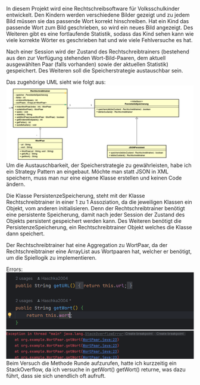 In diesem Projekt wird eine Rechtschreibsoftware für Volksschulkinder entwickelt.
Den Kindern werden verschiedene Bilder gezeigt und zu jedem Bild müssen sie das passende Wort
korrekt hinschreiben. Hat ein Kind das passende Wort zum Bild geschrieben, so wird ein neues Bild
angezeigt. Des Weiteren gibt es eine fortlaufende Statistik, sodass das Kind sehen kann wie viele korrekte
Wörter es geschrieben hat und wie viele Fehlversuche es hat. 

Nach einer Session wird der Zustand des Rechtschreibtrainers (bestehend aus den zur Verfügung stehenden 
Wort-Bild-Paaren, dem aktuell ausgewählten Paar (falls vorhanden) sowie der aktuellen Statistik) 
gespeichert. Des Weiteren soll die Speicherstrategie austauschbar sein.

Das zugehörige UML sieht wie folgt aus:
![img_2.png](img_2.png)
Um die Austauschbarkeit, der Speicherstrategie zu gewährleisten, habe ich ein Strategy Pattern 
an eingebaut. Möchte man statt JSON in XML speichern, muss man nur eine eigene Klasse erstellen 
und keinen Code ändern. 

Die Klasse PersistenzeSpeicherung, steht mit der Klasse Rechtschreibtrainer in einer 1 zu 1 Assoziation,
da die jeweiligen Klassen ein Objekt, vom anderen initialisieren. Denn der Rechtschreibtrainer benötigt
eine persistente Speicherung, damit nach jeder Session der Zustand des Objekts persistent gespeichert
werden kann. Des Weiteren benötigt die PersistenzeSpeicherung, ein Rechtschreibtrainer Objekt welches die 
Klasse dann speichert. 

Der Rechtschreibtrainer hat eine Aggregation zu WortPaar, da der Rechtschreibtrainer eine ArrayList 
aus Wortpaaren hat, welcher er benötigt, um die Spiellogik zu implementieren. 


Errors:
![img_3.png](img_3.png)
![img_4.png](img_4.png)
Beim Versuch die Methode Runde aufzurufen, hatte ich kurzzeitig ein StackOverflow, da ich versuche
in getWort() getWort() returne, was dazu führt, dass sie sich unendlich oft aufruft.